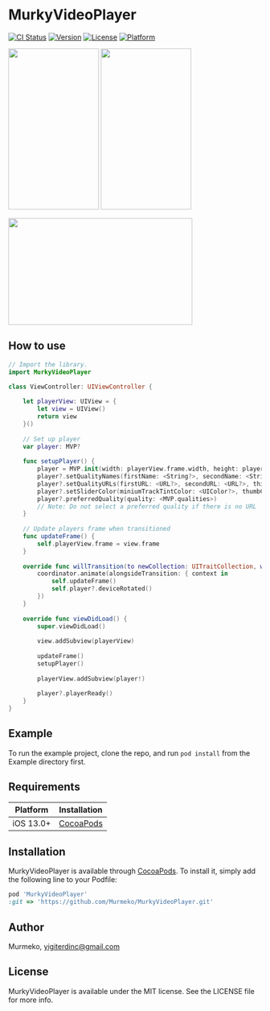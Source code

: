 # MurkyVideoPlayer

[![CI Status](https://img.shields.io/travis/Murmeko/MurkyVideoPlayer.svg?style=flat)](https://travis-ci.org/Murmeko/MurkyVideoPlayer)
[![Version](https://img.shields.io/cocoapods/v/MurkyVideoPlayer.svg?style=flat)](https://cocoapods.org/pods/MurkyVideoPlayer)
[![License](https://img.shields.io/cocoapods/l/MurkyVideoPlayer.svg?style=flat)](https://cocoapods.org/pods/MurkyVideoPlayer)
[![Platform](https://img.shields.io/cocoapods/p/MurkyVideoPlayer.svg?style=flat)](https://cocoapods.org/pods/MurkyVideoPlayer)

<p float="left">
  <img src="https://media1.giphy.com/media/INBJVV3vcW8fxrAap0/giphy.gif?cid=790b7611c7706ae57b327762d2b2d6ea2f6275d79d5ad146&rid=giphy.gif" width="180" height="320"  />
  <img src="https://media4.giphy.com/media/BUilIIQ6YVeCTBeXun/giphy.gif?cid=790b7611f41783c25de58dc0eed1d70acf84b89dfa9258de&rid=giphy.gif" width="180" height="320"  />
</p>
<img src="https://media1.giphy.com/media/jc3fI2vcn9PshYa2vZ/giphy.gif?cid=790b761148434a59dfcbdbb48eae71a7d41418e0ce22bad9&rid=giphy.gif" width="366" height="212"  />

## How to use

```swift
// Import the library.
import MurkyVideoPlayer

class ViewController: UIViewController {
    
    let playerView: UIView = {
        let view = UIView()
        return view
    }()
    
    // Set up player
    var player: MVP?
    
    func setupPlayer() {
        player = MVP.init(width: playerView.frame.width, height: playerView.frame.height)
        player?.setQualityNames(firstName: <String?>, secondName: <String?>, thirdName: <String?>, fourthName: <String?>)
        player?.setQualityURLs(firstURL: <URL?>, secondURL: <URL?>, thirdURL: <URL?>, fourthURL: <URL?>)
        player?.setSliderColor(miniumTrackTintColor: <UIColor?>, thumbColor: <UIColor?>, maximumTrackTintColor: <UIColor?>)
        player?.preferredQuality(quality: <MVP.qualities>)
        // Note: Do not select a preferred quality if there is no URL
    } 
    
    // Update players frame when transitioned
    func updateFrame() {
        self.playerView.frame = view.frame
    }
    
    override func willTransition(to newCollection: UITraitCollection, with coordinator: UIViewControllerTransitionCoordinator) {
        coordinator.animate(alongsideTransition: { context in
            self.updateFrame()
            self.player?.deviceRotated()
        })
    }
    
    override func viewDidLoad() {
        super.viewDidLoad()
        
        view.addSubview(playerView)
        
        updateFrame()
        setupPlayer()
        
        playerView.addSubview(player!)
        
        player?.playerReady()
    }
}

```

## Example

To run the example project, clone the repo, and run `pod install` from the Example directory first.

## Requirements

| Platform | Installation |
| --- | --- |
| iOS 13.0+ | [CocoaPods](#cocoapods) |

## Installation

MurkyVideoPlayer is available through [CocoaPods](https://cocoapods.org). To install
it, simply add the following line to your Podfile:

```ruby
pod 'MurkyVideoPlayer'
:git => 'https://github.com/Murmeko/MurkyVideoPlayer.git'
```

## Author

Murmeko, yigiterdinc@gmail.com

## License

MurkyVideoPlayer is available under the MIT license. See the LICENSE file for more info.
